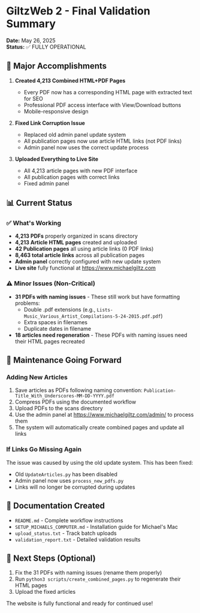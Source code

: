 # GiltzWeb 2 - Final Validation Summary

**Date:** May 26, 2025  
**Status:** ✅ FULLY OPERATIONAL

## 🎉 Major Accomplishments

1. **Created 4,213 Combined HTML+PDF Pages**
   - Every PDF now has a corresponding HTML page with extracted text for SEO
   - Professional PDF access interface with View/Download buttons
   - Mobile-responsive design

2. **Fixed Link Corruption Issue**
   - Replaced old admin panel update system
   - All publication pages now use article HTML links (not PDF links)
   - Admin panel now uses the correct update process

3. **Uploaded Everything to Live Site**
   - All 4,213 article pages with new PDF interface
   - All publication pages with correct links
   - Fixed admin panel

## 📊 Current Status

### ✅ What's Working
- **4,213 PDFs** properly organized in scans directory
- **4,213 Article HTML pages** created and uploaded
- **42 Publication pages** all using article links (0 PDF links)
- **8,463 total article links** across all publication pages
- **Admin panel** correctly configured with new update system
- **Live site** fully functional at https://www.michaelgiltz.com

### ⚠️ Minor Issues (Non-Critical)
- **31 PDFs with naming issues** - These still work but have formatting problems:
  - Double .pdf extensions (e.g., `Lists-Music_Various_Artist_Compilations-5-24-2015.pdf.pdf`)
  - Extra spaces in filenames
  - Duplicate dates in filename
- **18 articles need regeneration** - These PDFs with naming issues need their HTML pages recreated

## 🔧 Maintenance Going Forward

### Adding New Articles
1. Save articles as PDFs following naming convention: `Publication-Title_With_Underscores-MM-DD-YYYY.pdf`
2. Compress PDFs using the documented workflow
3. Upload PDFs to the scans directory
4. Use the admin panel at https://www.michaelgiltz.com/admin/ to process them
5. The system will automatically create combined pages and update all links

### If Links Go Missing Again
The issue was caused by using the old update system. This has been fixed:
- Old `UpdateArticles.py` has been disabled
- Admin panel now uses `process_new_pdfs.py`
- Links will no longer be corrupted during updates

## 📝 Documentation Created
- `README.md` - Complete workflow instructions
- `SETUP_MICHAELS_COMPUTER.md` - Installation guide for Michael's Mac
- `upload_status.txt` - Track batch uploads
- `validation_report.txt` - Detailed validation results

## 🚀 Next Steps (Optional)
1. Fix the 31 PDFs with naming issues (rename them properly)
2. Run `python3 scripts/create_combined_pages.py` to regenerate their HTML pages
3. Upload the fixed articles

The website is fully functional and ready for continued use!